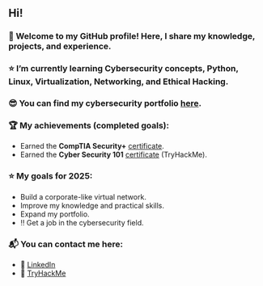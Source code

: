 ## Hi!

### 👋 Welcome to my GitHub profile! Here, I share my knowledge, projects, and experience.
### ⭐ I’m currently learning Cybersecurity concepts, Python, Linux, Virtualization, Networking, and Ethical Hacking.
### 😎 You can find my cybersecurity portfolio [here](https://github.com/sapan322/Raman-Cybersecurity-Portfolio).

### 🏆 My achievements (completed goals):
  - Earned the **CompTIA Security+** [certificate](https://www.credly.com/badges/17531add-3e8e-4cb1-99bb-c5ad4559cfc6/linked_in_profile).
  - Earned the **Cyber Security 101** [certificate](https://tryhackme-certificates.s3-eu-west-1.amazonaws.com/THM-XVJIVIMC43.pdf) (TryHackMe).

### ⭐ My goals for 2025: 
  - Build a corporate-like virtual network.
  - Improve my knowledge and practical skills.
  - Expand my portfolio.
  - ‼️ Get a job in the cybersecurity field.

### 📬 You can contact me here: 
  - 🔗 [LinkedIn](https://www.linkedin.com/in/raman-sapunou-753718340/)
  - 🔗 [TryHackMe](https://tryhackme.com/p/sapan322)


    
